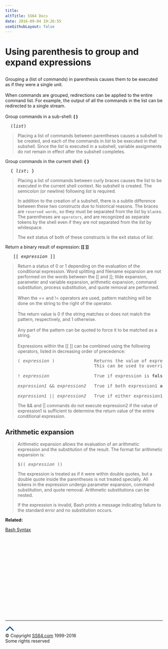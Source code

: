```yaml
---
title:
altTitle: SS64 Docs
date: 2016-09-04 19:26:55
useGithubLayout: false
---
```

<!-- #EndLibraryItem --><h1>
Using parenthesis to group and expand expressions</h1>

<p>Grouping a (list of commands) in parenthesis causes them to be executed as if 
they were a single unit. <br>
<br>
When commands are grouped, redirections can be applied to the entire command list. For example, the output of all the commands in the list can be redirected 
to a single stream. <br>
<br>
Group commands in a sub-shell: <b>( )</b></p>
<pre>  (<i>list</i>)</pre>
<blockquote>
<p> Placing a list of commands between parentheses causes a subshell 
to be created, and each of the commands in <var>list</var> to be executed in that 
subshell. Since the <var>list</var> is executed in a subshell, variable assignments 
do not remain in effect after the subshell completes.</p>
</blockquote>
<p><span class="body"> Group commands in the current shell:<b> { }</b><br>
</span> 
</p>
<pre>  { <i>list</i>; }</pre>
<blockquote>
<p> Placing a list of commands between curly braces causes the list to be executed in the current shell context. No subshell is created. The 
semicolon (or newline) following <var>list</var> is required. 
</p>
<p>In addition to the creation of a subshell, there is a subtle difference between these two constructs due to historical reasons. The braces are <code>reserved words</code>, so they must be separated from the <var>list</var> by <code>blank</code>s. 
  The parentheses are <code>operators</code>, and are recognized as separate tokens by the shell even if they are not separated from the <var>list</var> by whitespace. 
</p>
<p>The exit status of both of these constructs is the exit status of <var>list</var>. 
<br>
</p>
</blockquote>
<p>Return a binary result of expression:<b> [[ ]]</b></p>
<pre>   [[ <i>expression</i> ]] </pre>
<blockquote>
<p>Return a status of 0 or 1 depending on the evaluation of the conditional expression. Word splitting and filename expansion are not performed 
on the words between the<span class="code"> [[ </span>and<span class="code"> ]]</span>; tilde expansion, parameter and variable expansion, arithmetic expansion, command substitution, 
process substitution, and quote removal are performed. <br>
<br>
When the<span class="code"> == </span>and<span class="code"> != </span>operators are used, pattern matching will be done on the string to the right of the operator.<br>
. <br>
The return value is 0 if the string matches or does not match the pattern, respectively, and 1 otherwise. <br>
<br>
Any part of the pattern can be quoted to force it to be matched as a string. 
<br>
<br>
Expressions within the [[ ]] can be combined using the following operators, listed in decreasing order of precedence: </p>
<pre>( <i>expression</i> )               Returns the value of expression.
                             This can be used to override the normal precedence of operators. 
<br>! <i>expression</i>                 True if expression is <b>false</b>. 
<br><i>expression1</i> &amp;&amp; <i>expression2</i>   True if both expression1 <b>and</b> expression2 are true. 
<br><i>expression1</i> || <i>expression2</i>   True if either expression1 <b>or</b> expression2 is true. </pre>
<p> The <span class="code">&amp;&amp;</span> and <span class="code">||</span> commands do not execute expression2 if the value of expression1 is sufficient to determine the return value of the entire conditional 
expression.</p>
</blockquote>
<h2><a id="arithmetic"></a>Arithmetic expansion</h2>
<blockquote>
<p> Arithmetic expansion allows the evaluation of an arithmetic expression and the substitution of the result. The format for arithmetic expansion is: </p>
<pre>$(( <var>expression</var> ))</pre>
<p>The expression is treated as if it were within double quotes, but a double quote inside the parentheses is not treated specially. All tokens in the expression undergo parameter expansion, command substitution, and quote removal. Arithmetic substitutions can be nested. </p>
<p> If the expression is invalid, Bash prints a message indicating failure to the standard error and no substitution occurs. </p>
</blockquote>
<p> <b>Related:</b>
</p><p> 
<a href="syntax.html">Bash Syntax</a><br><!-- #BeginLibraryItem "/Library/foot_bash.lbi" --></p><p><script async="" src="//pagead2.googlesyndication.com/pagead/js/adsbygoogle.js"></script>
<!-- bash300 -->
<ins class="adsbygoogle" style="display:inline-block;width:300px;height:250px" data-ad-client="ca-pub-6140977852749469" data-ad-slot="4615356305"></ins>
<script>
(adsbygoogle = window.adsbygoogle || []).push({});
</script></p>
<hr>
<div id="bl" class="footer"><a href="#"><img src="../images/top.png" width="30" height="22" alt="Back to the Top"></a></div>
<div id="br" class="footer, tagline">© Copyright <a href="http://ss64.com/">SS64.com</a> 1999-2016<br>
Some rights reserved</div><!-- #EndLibraryItem -->

